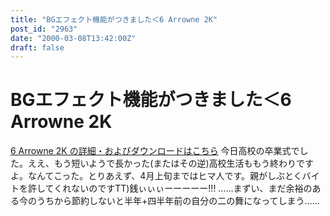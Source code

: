 ```yaml
---
title: "BGエフェクト機能がつきました＜6 Arrowne 2K"
post_id: "2963"
date: "2000-03-08T13:42:00Z"
draft: false
---
```


# BGエフェクト機能がつきました＜6 Arrowne 2K

[6 Arrowne 2K の詳細・およびダウンロードはこちら](/solo2k) 今日高校の卒業式でした。ええ、もう短いようで長かった(またはその逆)高校生活ももう終わりですよ。なんてこった。とりあえず、4月上旬まではヒマ人です。親がしぶとくバイトを許してくれないのですTT)銭ぃぃぃーーーーー!!!  ……まずい、まだ余裕のある今のうちから節約しないと半年+四半年前の自分の二の舞になってしまう……
